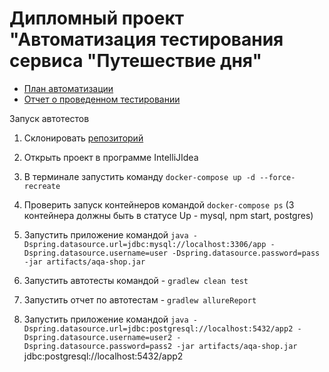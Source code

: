 # **Дипломный проект "Автоматизация тестирования сервиса "Путешествие дня"**

* [План автоматизации](https://github.com/Yuliyarubtsova/Diplom/blob/master/DiplomDocuments/Plan.md)
* [Отчет о проведенном тестировании](https://github.com/Yuliyarubtsova/Diplom/blob/master/DiplomDocuments/Report.md)

Запуск автотестов
1. Склонировать [репозиторий](https://github.com/Yuliyarubtsova/Diplom.git)
1. Открыть проект в программе IntelliJIdea 
1. В терминале запустить команду `docker-compose up -d --force-recreate`
1. Проверить запуск контейнеров командой `docker-compose ps` (3 контейнера должны быть в статусе Up - mysql, npm start, postgres)
1. Запустить приложение командой `java -Dspring.datasource.url=jdbc:mysql://localhost:3306/app -Dspring.datasource.username=user -Dspring.datasource.password=pass -jar artifacts/aqa-shop.jar`
1. Запустить автотесты командой - `gradlew clean test`
1. Запустить отчет по автотестам - `gradlew allureReport`


1. Запустить приложение командой `java -Dspring.datasource.url=jdbc:postgresql://localhost:5432/app2 -Dspring.datasource.username=user2 -Dspring.datasource.password=pass2 -jar artifacts/aqa-shop.jar`
jdbc:postgresql://localhost:5432/app2